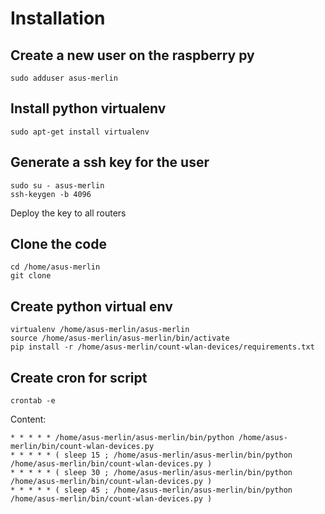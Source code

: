 # Installation
## Create a new user on the raspberry py
```
sudo adduser asus-merlin
```

## Install python virtualenv
```
sudo apt-get install virtualenv
```


## Generate a ssh key for the user
```
sudo su - asus-merlin
ssh-keygen -b 4096
```
Deploy the key to all routers

## Clone the code
```
cd /home/asus-merlin
git clone 
```

## Create python virtual env
```
virtualenv /home/asus-merlin/asus-merlin
source /home/asus-merlin/asus-merlin/bin/activate
pip install -r /home/asus-merlin/count-wlan-devices/requirements.txt
```

## Create cron for script
```
crontab -e
```
Content:
```
* * * * * /home/asus-merlin/asus-merlin/bin/python /home/asus-merlin/bin/count-wlan-devices.py
* * * * * ( sleep 15 ; /home/asus-merlin/asus-merlin/bin/python /home/asus-merlin/bin/count-wlan-devices.py )
* * * * * ( sleep 30 ; /home/asus-merlin/asus-merlin/bin/python /home/asus-merlin/bin/count-wlan-devices.py )
* * * * * ( sleep 45 ; /home/asus-merlin/asus-merlin/bin/python /home/asus-merlin/bin/count-wlan-devices.py )
```

